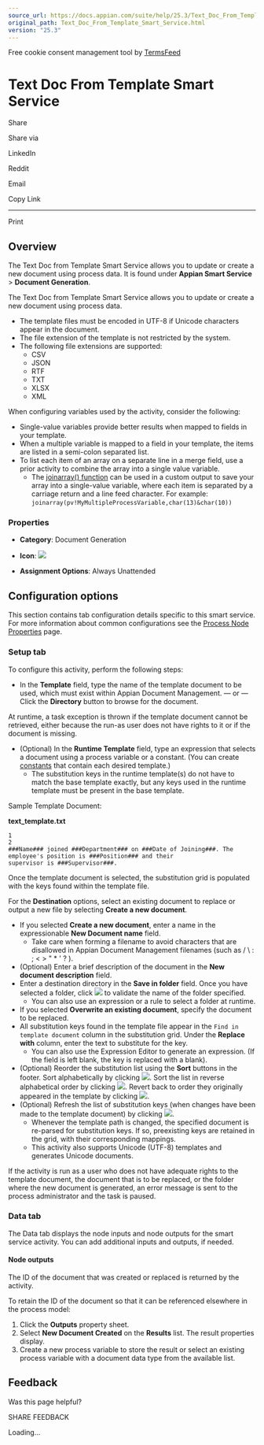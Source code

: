 ```yaml
---
source_url: https://docs.appian.com/suite/help/25.3/Text_Doc_From_Template_Smart_Service.html
original_path: Text_Doc_From_Template_Smart_Service.html
version: "25.3"
---
```


Free cookie consent management tool by [TermsFeed](https://www.termsfeed.com/)

# Text Doc From Template Smart Service

Share

Share via

LinkedIn

Reddit

Email

Copy Link

* * *

Print

## Overview

The Text Doc from Template Smart Service allows you to update or create a new document using process data. It is found under **Appian Smart Service** > **Document Generation**.

The Text Doc from Template Smart Service allows you to update or create a new document using process data.

-   The template files must be encoded in UTF-8 if Unicode characters appear in the document.
-   The file extension of the template is not restricted by the system.
-   The following file extensions are supported:
    -   CSV
    -   JSON
    -   RTF
    -   TXT
    -   XLSX
    -   XML

When configuring variables used by the activity, consider the following:

-   Single-value variables provide better results when mapped to fields in your template.
-   When a multiple variable is mapped to a field in your template, the items are listed in a semi-colon separated list.
-   To list each item of an array on a separate line in a merge field, use a prior activity to combine the array into a single value variable.
    -   The [joinarray() function](fnc_array_joinarray.html) can be used in a custom output to save your array into a single-value variable, where each item is separated by a carriage return and a line feed character. For example: `joinarray(pv!MyMultipleProcessVariable,char(13)&char(10))`

### Properties

-   **Category**: Document Generation

-   **Icon**: ![](images/Smart_Service_Icons/Text_Doc_From_Template.png)

-   **Assignment Options**: Always Unattended

## Configuration options

This section contains tab configuration details specific to this smart service. For more information about common configurations see the [Process Node Properties](Process_Node_and_Smart_Service_Properties.html) page.

### Setup tab

To configure this activity, perform the following steps:

-   In the **Template** field, type the name of the template document to be used, which must exist within Appian Document Management. — or —
    Click the **Directory** button to browse for the document.

At runtime, a task exception is thrown if the template document cannot be retrieved, either because the run-as user does not have rights to it or if the document is missing.

-   (Optional) In the **Runtime Template** field, type an expression that selects a document using a process variable or a constant. (You can create [constants](Constants.html) that contain each desired template.)
    -   The substitution keys in the runtime template(s) do not have to match the base template exactly, but any keys used in the runtime template must be present in the base template.

Sample Template Document:

**text\_template.txt**

```
1
2
###Name### joined ###Department### on ###Date of Joining###. The employee's position is ###Position### and their
supervisor is ###Supervisor###.
```

Once the template document is selected, the substitution grid is populated with the keys found within the template file.

For the **Destination** options, select an existing document to replace or output a new file by selecting **Create a new document**.

-   If you selected **Create a new document**, enter a name in the expressionable **New Document name** field.
    -   Take care when forming a filename to avoid characters that are disallowed in Appian Document Management filenames (such as / \\ : ; < > " \* ' ? ).
-   (Optional) Enter a brief description of the document in the **New document description** field.
-   Enter a destination directory in the **Save in folder** field. Once you have selected a folder, click ![](images/Validate.gif ) to validate the name of the folder specified.
    -   You can also use an expression or a rule to select a folder at runtime.
-   If you selected **Overwrite an existing document**, specify the document to be replaced.
-   All substitution keys found in the template file appear in the `Find in template document` column in the substitution grid. Under the **Replace with** column, enter the text to substitute for the key.
    -   You can also use the Expression Editor to generate an expression. (If the field is left blank, the key is replaced with a blank).
-   (Optional) Reorder the substitution list using the **Sort** buttons in the footer. Sort alphabetically by clicking ![](images/A_z.gif ). Sort the list in reverse alphabetical order by clicking ![](images/Z_a.gif ). Revert back to order they originally appeared in the template by clicking ![](images/Original_order.gif ).
-   (Optional) Refresh the list of substitution keys (when changes have been made to the template document) by clicking ![](images/Rescan_template.gif ).
    -   Whenever the template path is changed, the specified document is re-parsed for substitution keys. If so, preexisting keys are retained in the grid, with their corresponding mappings.
    -   This activity also supports Unicode (UTF-8) templates and generates Unicode documents.

If the activity is run as a user who does not have adequate rights to the template document, the document that is to be replaced, or the folder where the new document is generated, an error message is sent to the process administrator and the task is paused.

### Data tab

The Data tab displays the node inputs and node outputs for the smart service activity. You can add additional inputs and outputs, if needed.

#### Node outputs

The ID of the document that was created or replaced is returned by the activity.

To retain the ID of the document so that it can be referenced elsewhere in the process model:

1.  Click the **Outputs** property sheet.
2.  Select **New Document Created** on the **Results** list. The result properties display.
3.  Create a new process variable to store the result or select an existing process variable with a document data type from the available list.

## Feedback

Was this page helpful?

SHARE FEEDBACK

Loading...